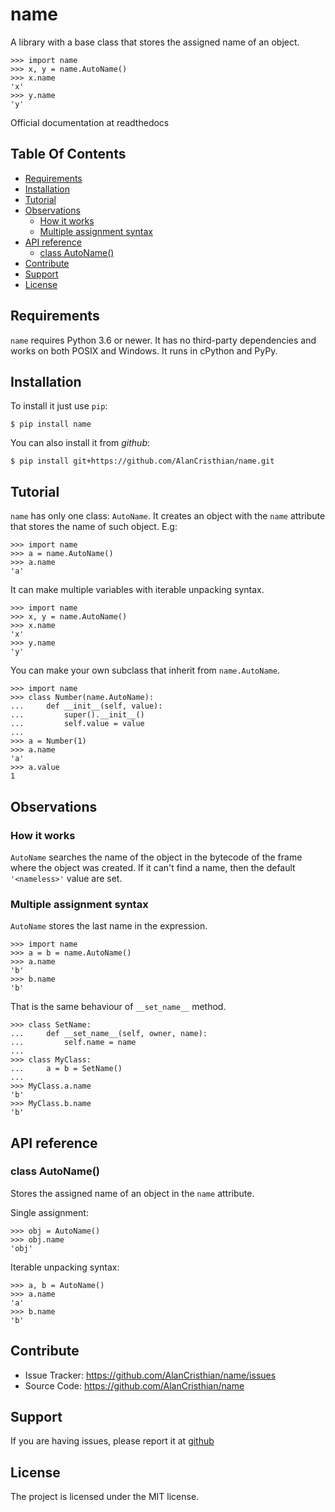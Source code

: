 # name

A library with a base class that stores the assigned name of an object.

```pycon
>>> import name
>>> x, y = name.AutoName()
>>> x.name
'x'
>>> y.name
'y'
```

Official documentation at readthedocs

## Table Of Contents

- [Requirements](#requirements)
- [Installation](#installation)
- [Tutorial](#tutorial)
- [Observations](#observations)
    - [How it works](#how-it-works)
    - [Multiple assignment syntax](#multiple-assygnment)
- [API reference](#api-refernce)
    - [class AutoName()](#class-auto)
- [Contribute](#contribute)
- [Support](#support)
- [License](#license)

## Requirements <a name="requirements"></a>

`name` requires Python 3.6 or newer. It has no third-party dependencies and
works on both POSIX and Windows. It runs in cPython and PyPy.

## Installation <a name="installation"></a>

To install it just use ``pip``:

```shell
$ pip install name
```

You can also install it from *github*:

```shell
$ pip install git+https://github.com/AlanCristhian/name.git
```

## Tutorial <a name="tutorial"></a>

`name` has only one class: `AutoName`. It creates an object with the
`name` attribute that stores the name of such object. E.g:

```pycon
>>> import name
>>> a = name.AutoName()
>>> a.name
'a'
```

It can make multiple variables with iterable unpacking syntax.

```pycon
>>> import name
>>> x, y = name.AutoName()
>>> x.name
'x'
>>> y.name
'y'
```

You can make your own subclass that inherit from `name.AutoName`.

```pycon
>>> import name
>>> class Number(name.AutoName):
...     def __init__(self, value):
...         super().__init__()
...         self.value = value
...
>>> a = Number(1)
>>> a.name
'a'
>>> a.value
1
```

## Observations <a name="observations"></a>

### How it works <a name="how-it-works"></a>

`AutoName` searches the name of the object in the bytecode of the frame where
the object was created. If it can't find a name, then the default
`'<nameless>'` value are set.

### Multiple assignment syntax <a name="multiple-assygnment"></a>

`AutoName` stores the last name in the expression.

```pycon
>>> import name
>>> a = b = name.AutoName()
>>> a.name
'b'
>>> b.name
'b'
```

That is the same behaviour of `__set_name__` method.

```pycon
>>> class SetName:
...     def __set_name__(self, owner, name):
...         self.name = name
...
>>> class MyClass:
...     a = b = SetName()
...
>>> MyClass.a.name
'b'
>>> MyClass.b.name
'b'
```

## API reference <a name="api-refernce"></a>

### class AutoName() <a name="class-auto"></a>

Stores the assigned name of an object in the `name` attribute.

Single assignment:

```pycon
>>> obj = AutoName()
>>> obj.name
'obj'
```

Iterable unpacking syntax:

```pycon
>>> a, b = AutoName()
>>> a.name
'a'
>>> b.name
'b'
```

## Contribute <a name="contribute"></a>

- Issue Tracker: https://github.com/AlanCristhian/name/issues
- Source Code: https://github.com/AlanCristhian/name

## Support <a name="support"></a>

If you are having issues, please report it at
[github](https://github.com/AlanCristhian/name/issues)

## License <a name="license"></a>

The project is licensed under the MIT license.
